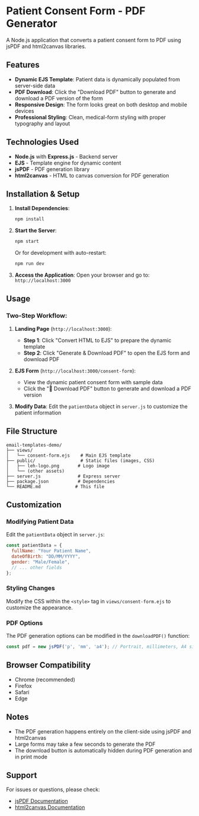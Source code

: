 # Patient Consent Form - PDF Generator

A Node.js application that converts a patient consent form to PDF using jsPDF and html2canvas libraries.

## Features

- **Dynamic EJS Template**: Patient data is dynamically populated from server-side data
- **PDF Download**: Click the "Download PDF" button to generate and download a PDF version of the form
- **Responsive Design**: The form looks great on both desktop and mobile devices
- **Professional Styling**: Clean, medical-form styling with proper typography and layout

## Technologies Used

- **Node.js** with **Express.js** - Backend server
- **EJS** - Template engine for dynamic content
- **jsPDF** - PDF generation library
- **html2canvas** - HTML to canvas conversion for PDF generation

## Installation & Setup

1. **Install Dependencies**:
   ```bash
   npm install
   ```

2. **Start the Server**:
   ```bash
   npm start
   ```
   Or for development with auto-restart:
   ```bash
   npm run dev
   ```

3. **Access the Application**:
   Open your browser and go to: `http://localhost:3000`

## Usage

### Two-Step Workflow:

1. **Landing Page** (`http://localhost:3000`):
   - **Step 1**: Click "Convert HTML to EJS" to prepare the dynamic template
   - **Step 2**: Click "Generate & Download PDF" to open the EJS form and download PDF

2. **EJS Form** (`http://localhost:3000/consent-form`):
   - View the dynamic patient consent form with sample data
   - Click the "📄 Download PDF" button to generate and download a PDF version

3. **Modify Data**: Edit the `patientData` object in `server.js` to customize the patient information

## File Structure

```
email-templates-demo/
├── views/
│   └── consent-form.ejs    # Main EJS template
├── public/                 # Static files (images, CSS)
│   ├── leh-logo.png       # Logo image
│   └── (other assets)
├── server.js              # Express server
├── package.json           # Dependencies
└── README.md             # This file
```

## Customization

### Modifying Patient Data

Edit the `patientData` object in `server.js`:

```javascript
const patientData = {
  fullName: "Your Patient Name",
  dateOfBirth: "DD/MM/YYYY",
  gender: "Male/Female",
  // ... other fields
};
```

### Styling Changes

Modify the CSS within the `<style>` tag in `views/consent-form.ejs` to customize the appearance.

### PDF Options

The PDF generation options can be modified in the `downloadPDF()` function:

```javascript
const pdf = new jsPDF('p', 'mm', 'a4'); // Portrait, millimeters, A4 size
```

## Browser Compatibility

- Chrome (recommended)
- Firefox
- Safari
- Edge

## Notes

- The PDF generation happens entirely on the client-side using jsPDF and html2canvas
- Large forms may take a few seconds to generate the PDF
- The download button is automatically hidden during PDF generation and in print mode

## Support

For issues or questions, please check:
- [jsPDF Documentation](https://www.npmjs.com/package/jspdf)
- [html2canvas Documentation](https://html2canvas.hertzen.com/)